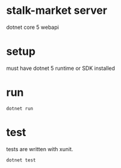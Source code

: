 # stalk-market server

dotnet core 5 webapi

# setup

must have dotnet 5 runtime or SDK installed

# run 

```dotnet run```

# test 

tests are written with xunit. 

```dotnet test```
